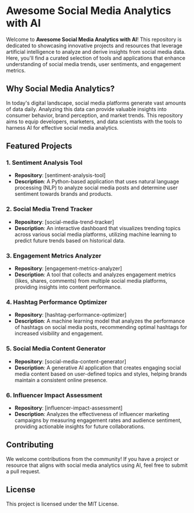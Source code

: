 # Awesome Social Media Analytics with AI

Welcome to **Awesome Social Media Analytics with AI**! This repository is dedicated to showcasing innovative projects and resources that leverage artificial intelligence to analyze and derive insights from social media data. Here, you'll find a curated selection of tools and applications that enhance understanding of social media trends, user sentiments, and engagement metrics.

## Why Social Media Analytics?

In today's digital landscape, social media platforms generate vast amounts of data daily. Analyzing this data can provide valuable insights into consumer behavior, brand perception, and market trends. This repository aims to equip developers, marketers, and data scientists with the tools to harness AI for effective social media analytics.

## Featured Projects

### 1. Sentiment Analysis Tool
- **Repository**: [sentiment-analysis-tool]
- **Description**: A Python-based application that uses natural language processing (NLP) to analyze social media posts and determine user sentiment towards brands and products.

### 2. Social Media Trend Tracker
- **Repository**: [social-media-trend-tracker]
- **Description**: An interactive dashboard that visualizes trending topics across various social media platforms, utilizing machine learning to predict future trends based on historical data.

### 3. Engagement Metrics Analyzer
- **Repository**: [engagement-metrics-analyzer]
- **Description**: A tool that collects and analyzes engagement metrics (likes, shares, comments) from multiple social media platforms, providing insights into content performance.

### 4. Hashtag Performance Optimizer
- **Repository**: [hashtag-performance-optimizer]
- **Description**: A machine learning model that analyzes the performance of hashtags on social media posts, recommending optimal hashtags for increased visibility and engagement.

### 5. Social Media Content Generator
- **Repository**: [social-media-content-generator]
- **Description**: A generative AI application that creates engaging social media content based on user-defined topics and styles, helping brands maintain a consistent online presence.

### 6. Influencer Impact Assessment
- **Repository**: [influencer-impact-assessment]
- **Description**: Analyzes the effectiveness of influencer marketing campaigns by measuring engagement rates and audience sentiment, providing actionable insights for future collaborations.

## Contributing

We welcome contributions from the community! If you have a project or resource that aligns with social media analytics using AI, feel free to submit a pull request.

## License

This project is licensed under the MIT License.
